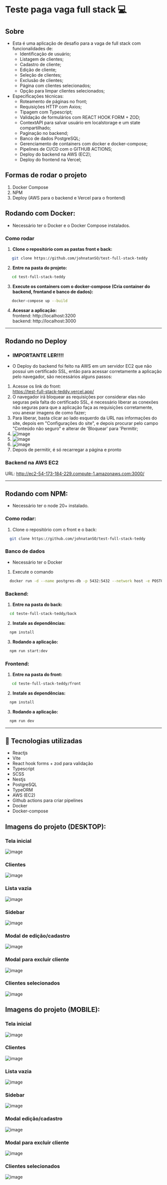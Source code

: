# Teste paga vaga full stack 💻

## Sobre
- Esta é uma aplicação de desafio para a vaga de full stack com funcionalidades de:
  - Identificação de usuário;
  - Listagem de clientes;
  - Cadastro de cliente;
  - Edição de cliente;
  - Seleção de clientes;
  - Exclusão de clientes;
  - Página com clientes selecionados;
  - Opção para limpar clientes selecionados;
- Especificações técnicas:
  - Roteamento de páginas no front;
  - Requisições HTTP com Axios;
  - Tipagem com Typescript;
  - Validação de formulários com REACT HOOK FORM + ZOD;
  - ContextAPI para salvar usuário em localstorage e um state compartilhado;
  - Paginação no backend;
  - Banco de dados PostgreSQL;
  - Gerenciamento de containers com docker e docker-compose;
  - Pipelines de CI/CD com o GITHUB ACTIONS;
  - Deploy do backend na AWS (EC2);
  - Deploy do frontend na Vercel;

## Formas de rodar o projeto
  1. Docker Compose
  2. NPM
  3. Deploy (AWS para o backend e Vercel para o frontend)

## Rodando com Docker:
  - Necessário ter o Docker e o Docker Compose instalados.

  ### Como rodar

  1. **Clone o repositório com as pastas front e back:**
 ```bash
    git clone https://github.com/johnatanSO/test-full-stack-teddy
 ```

  2. **Entre na pasta do projeto:**
 ```bash
    cd test-full-stack-teddy
 ````

  3. **Execute os containers com o docker-compose (Cria container do backend, frontand e banco de dados):**
 ```bash
    docker-compose up --build
 ````

  4. **Acessar a aplicação:** <br>
    frontend: http://localhost:3200 <br>
    backend: http://localhost:3000

<hr/>

## Rodando no Deploy
  - ### IMPORTANTE LER!!!!
  - O Deploy do backend foi feito na AWS em um servidor EC2 que não possui um certificado SSL, então para acessar corretamente a aplicação pelo navegador, são necessários alguns passos:

  1. Acesse os link do front: <br>
  https://test-full-stack-teddy.vercel.app/
  2. O navegador irá bloquear as requisições por considerar elas não seguras pela falta do certificado SSL, é necessário liberar as conexões não seguras para que a aplicação faça as requisições corretamente, vou anexar imagens de como fazer;
  3. Para liberar, basta clicar ao lado esquerdo da URL nas informações do site, depois em "Configurações do site", e depois procurar pelo campo "Conteúdo não seguro" e alterar de 'Bloquear' para 'Permitir;
  4. ![image](https://github.com/user-attachments/assets/9a445470-f616-4709-abe9-484f9429d2f7)
  5. ![image](https://github.com/user-attachments/assets/fad18903-dfa8-49c5-b7ad-d17b48fed114)
  6. ![image](https://github.com/user-attachments/assets/705a37c7-5ce0-4e28-b131-41258d2f9b62)
  7. Depois de permitir, é só recarregar a página e pronto


### Backend na AWS EC2
URL: http://ec2-54-173-184-229.compute-1.amazonaws.com:3000/


<hr/>


## Rodando com NPM:
  - Necessário ter o node 20+ instalado.

  ### Como rodar:
  1. Clone o repositório com o front e o back:
  ```bash
    git clone https://github.com/johnatanSO/test-full-stack-teddy
  ```

  ### Banco de dados
  - Necessário ter o Docker
  1. Execute o comando
  ```bash
    docker run -d --name postgres-db -p 5432:5432 --network host -e POSTGRES_DB=postgres-db -e POSTGRES_PASSWORD=postgresteddy -e POSTGRES_USER=postgres postgres:latest
  ```
  
  ### Backend:
  1. **Entre na pasta do back:**
  ```bash
    cd teste-full-stack-teddy/back
  ```

  2. **Instale as dependências:**
  ```bash
    npm install
  ```

  3. **Rodando a aplicação:**
  ```bash
    npm run start:dev
  ```

  ### Frontend:
  1. **Entre na pasta do front:**
  ```bash
     cd teste-full-stack-teddy/front
  ```
   
  2. **Instale as dependências:**
  ```bash
    npm install
  ```

  3. **Rodando a aplicação:**
  ```bash
    npm run dev
  ```


<hr/>

## 🚀 Tecnologias utilizadas
  - Reactjs
  - Vite
  - React hook forms + zod para validação
  - Typescript
  - SCSS
  - Nestjs
  - PostgreSQL
  - TypeORM
  - AWS (EC2)
  - Github actions para criar pipelines
  - Docker
  - Docker-compose

## Imagens do projeto (DESKTOP):

### Tela inicial
![image](https://github.com/user-attachments/assets/963b4c7c-d7f3-46c0-b424-06f0eb00d485)

### Clientes
![image](https://github.com/user-attachments/assets/3cacded0-2e99-486e-b560-18821dcb72cd)

### Lista vazia
![image](https://github.com/user-attachments/assets/c9a6789d-6e4f-4fb6-8184-f776ba680d72)

### Sidebar
![image](https://github.com/user-attachments/assets/cad8066e-25c8-4958-8bb5-f14a99956b3e)

### Modal de edição/cadastro
![image](https://github.com/user-attachments/assets/04cb29bc-ac29-40a6-97c0-9cbb9a9025c7)

### Modal para excluir cliente
![image](https://github.com/user-attachments/assets/a6752424-9e3a-4e4f-8d38-5ab1323945a7)

### Clientes selecionados
![image](https://github.com/user-attachments/assets/a69101b9-78f5-481f-b5b6-c514defae30d)


## Imagens do projeto (MOBILE):

### Tela inicial
![image](https://github.com/user-attachments/assets/0d14a493-598d-46c3-af99-b3fcaf5e3ed6)

### Clientes
![image](https://github.com/user-attachments/assets/4c7df5a8-81e4-4c24-b82a-2ace6cadf941)

### Lista vazia
![image](https://github.com/user-attachments/assets/ab28686e-17e7-4fce-84a8-e12931a4643f)

### Sidebar
![image](https://github.com/user-attachments/assets/a54e0f40-614c-48e0-b249-4ee835b87386)

### Modal edição/cadastro
![image](https://github.com/user-attachments/assets/50c1a2c0-18c7-47ef-abef-d7309d8a9413)

### Modal para excluir cliente
![image](https://github.com/user-attachments/assets/643fa648-6bac-4c03-acdf-00eae0af9f8a)

### Clientes selecionados
![image](https://github.com/user-attachments/assets/708d8d4b-9538-4a30-bf12-491c5e867037)
